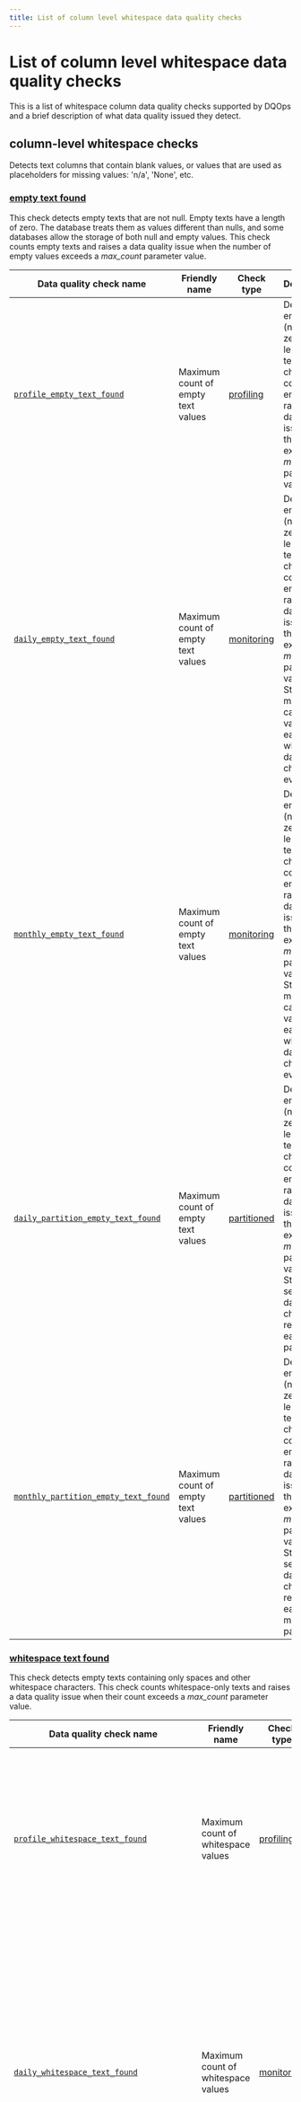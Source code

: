 ```yaml
---
title: List of column level whitespace data quality checks
---
```

# List of column level whitespace data quality checks

This is a list of whitespace column data quality checks supported by DQOps and a brief description of what data quality issued they detect.




## column-level whitespace checks
Detects text columns that contain blank values, or values that are used as placeholders for missing values: &#x27;n/a&#x27;, &#x27;None&#x27;, etc.

### [empty text found](./empty-text-found.md)
This check detects empty texts that are not null. Empty texts have a length of zero.
 The database treats them as values different than nulls, and some databases allow the storage of both null and empty values.
 This check counts empty texts and raises a data quality issue when the number of empty values exceeds a *max_count* parameter value.


| Data quality check name | Friendly name | Check type | Description | Standard |
|-------------------------|---------------|------------|-------------|----------|
|[<span class="no-wrap-code">`profile_empty_text_found`</span>](./empty-text-found.md#profile-empty-text-found)|Maximum count of empty text values|[profiling](../../../dqo-concepts/definition-of-data-quality-checks/data-profiling-checks.md)|Detects empty texts (not null, zero-length texts). This check counts empty and raises a data quality issue when their count exceeds a *max_count* parameter value.|:material-check-bold:|
|[<span class="no-wrap-code">`daily_empty_text_found`</span>](./empty-text-found.md#daily-empty-text-found)|Maximum count of empty text values|[monitoring](../../../dqo-concepts/definition-of-data-quality-checks/data-observability-monitoring-checks.md)|Detects empty texts (not null, zero-length texts). This check counts empty and raises a data quality issue when their count exceeds a *max_count* parameter value. Stores the most recent captured value for each day when the data quality check was evaluated.|:material-check-bold:|
|[<span class="no-wrap-code">`monthly_empty_text_found`</span>](./empty-text-found.md#monthly-empty-text-found)|Maximum count of empty text values|[monitoring](../../../dqo-concepts/definition-of-data-quality-checks/data-observability-monitoring-checks.md)|Detects empty texts (not null, zero-length texts). This check counts empty and raises a data quality issue when their count exceeds a *max_count* parameter value. Stores the most recent captured value for each day when the data quality check was evaluated.|:material-check-bold:|
|[<span class="no-wrap-code">`daily_partition_empty_text_found`</span>](./empty-text-found.md#daily-partition-empty-text-found)|Maximum count of empty text values|[partitioned](../../../dqo-concepts/definition-of-data-quality-checks/partition-checks.md)|Detects empty texts (not null, zero-length texts). This check counts empty and raises a data quality issue when their count exceeds a *max_count* parameter value. Stores a separate data quality check result for each daily partition.|:material-check-bold:|
|[<span class="no-wrap-code">`monthly_partition_empty_text_found`</span>](./empty-text-found.md#monthly-partition-empty-text-found)|Maximum count of empty text values|[partitioned](../../../dqo-concepts/definition-of-data-quality-checks/partition-checks.md)|Detects empty texts (not null, zero-length texts). This check counts empty and raises a data quality issue when their count exceeds a *max_count* parameter value. Stores a separate data quality check result for each monthly partition.|:material-check-bold:|



### [whitespace text found](./whitespace-text-found.md)
This check detects empty texts containing only spaces and other whitespace characters.
 This check counts whitespace-only texts and raises a data quality issue when their count exceeds a *max_count* parameter value.


| Data quality check name | Friendly name | Check type | Description | Standard |
|-------------------------|---------------|------------|-------------|----------|
|[<span class="no-wrap-code">`profile_whitespace_text_found`</span>](./whitespace-text-found.md#profile-whitespace-text-found)|Maximum count of whitespace values|[profiling](../../../dqo-concepts/definition-of-data-quality-checks/data-profiling-checks.md)|Detects texts that contain only spaces and other whitespace characters. It raises a data quality issue when their count exceeds a *max_count* parameter value.|:material-check-bold:|
|[<span class="no-wrap-code">`daily_whitespace_text_found`</span>](./whitespace-text-found.md#daily-whitespace-text-found)|Maximum count of whitespace values|[monitoring](../../../dqo-concepts/definition-of-data-quality-checks/data-observability-monitoring-checks.md)|Detects texts that contain only spaces and other whitespace characters. It raises a data quality issue when their count exceeds a *max_count* parameter value. Stores the most recent captured value for each day when the data quality check was evaluated.|:material-check-bold:|
|[<span class="no-wrap-code">`monthly_whitespace_text_found`</span>](./whitespace-text-found.md#monthly-whitespace-text-found)|Maximum count of whitespace values|[monitoring](../../../dqo-concepts/definition-of-data-quality-checks/data-observability-monitoring-checks.md)|Detects texts that contain only spaces and other whitespace characters. It raises a data quality issue when their count exceeds a *max_count* parameter value. Stores the most recent captured value for each day when the data quality check was evaluated.|:material-check-bold:|
|[<span class="no-wrap-code">`daily_partition_whitespace_text_found`</span>](./whitespace-text-found.md#daily-partition-whitespace-text-found)|Maximum count of whitespace values|[partitioned](../../../dqo-concepts/definition-of-data-quality-checks/partition-checks.md)|Detects texts that contain only spaces and other whitespace characters. It raises a data quality issue when their count exceeds a *max_count* parameter value. Stores a separate data quality check result for each daily partition.|:material-check-bold:|
|[<span class="no-wrap-code">`monthly_partition_whitespace_text_found`</span>](./whitespace-text-found.md#monthly-partition-whitespace-text-found)|Maximum count of whitespace values|[partitioned](../../../dqo-concepts/definition-of-data-quality-checks/partition-checks.md)|Detects texts that contain only spaces and other whitespace characters. It raises a data quality issue when their count exceeds a *max_count* parameter value. Stores a separate data quality check result for each monthly partition.|:material-check-bold:|



### [null placeholder text found](./null-placeholder-text-found.md)
This check detects text values that are well-known equivalents (placeholders) of a null value, such as *null*, *None*, *n/a*.
 This check counts null placeholder values and raises a data quality issue when their count exceeds a *max_count* parameter value.


| Data quality check name | Friendly name | Check type | Description | Standard |
|-------------------------|---------------|------------|-------------|----------|
|[<span class="no-wrap-code">`profile_null_placeholder_text_found`</span>](./null-placeholder-text-found.md#profile-null-placeholder-text-found)|Maximum count of null placeholder values (i.e., None, n/a, null)|[profiling](../../../dqo-concepts/definition-of-data-quality-checks/data-profiling-checks.md)|Detects texts that are well-known placeholders of null values, such as *None*, *null*, *n/a*. It counts null placeholders and raises a data quality issue when their count exceeds a *max_count* parameter value.|:material-check-bold:|
|[<span class="no-wrap-code">`daily_null_placeholder_text_found`</span>](./null-placeholder-text-found.md#daily-null-placeholder-text-found)|Maximum count of null placeholder values (i.e., None, n/a, null)|[monitoring](../../../dqo-concepts/definition-of-data-quality-checks/data-observability-monitoring-checks.md)|Detects texts that are well-known placeholders of null values, such as *None*, *null*, *n/a*. It counts null placeholders and raises a data quality issue when their count exceeds a *max_count* parameter value. Stores the most recent captured value for each day when the data quality check was evaluated.|:material-check-bold:|
|[<span class="no-wrap-code">`monthly_null_placeholder_text_found`</span>](./null-placeholder-text-found.md#monthly-null-placeholder-text-found)|Maximum count of null placeholder values (i.e., None, n/a, null)|[monitoring](../../../dqo-concepts/definition-of-data-quality-checks/data-observability-monitoring-checks.md)|Detects texts that are well-known placeholders of null values, such as *None*, *null*, *n/a*. It counts null placeholders and raises a data quality issue when their count exceeds a *max_count* parameter value. Stores the most recent captured value for each day when the data quality check was evaluated.|:material-check-bold:|
|[<span class="no-wrap-code">`daily_partition_null_placeholder_text_found`</span>](./null-placeholder-text-found.md#daily-partition-null-placeholder-text-found)|Maximum count of null placeholder values (i.e., None, n/a, null)|[partitioned](../../../dqo-concepts/definition-of-data-quality-checks/partition-checks.md)|Detects texts that are well-known placeholders of null values, such as *None*, *null*, *n/a*. It counts null placeholders and raises a data quality issue when their count exceeds a *max_count* parameter value. Stores a separate data quality check result for each daily partition.|:material-check-bold:|
|[<span class="no-wrap-code">`monthly_partition_null_placeholder_text_found`</span>](./null-placeholder-text-found.md#monthly-partition-null-placeholder-text-found)|Maximum count of null placeholder values (i.e., None, n/a, null)|[partitioned](../../../dqo-concepts/definition-of-data-quality-checks/partition-checks.md)|Detects texts that are well-known placeholders of null values, such as *None*, *null*, *n/a*. It counts null placeholders and raises a data quality issue when their count exceeds a *max_count* parameter value. Stores a separate data quality check result for each monthly partition.|:material-check-bold:|



### [empty text percent](./empty-text-percent.md)
This check detects empty texts that are not null. Empty texts have a length of zero.
 This check measures the percentage of empty texts and raises a data quality issue when the rate of empty values exceeds a *max_percent* parameter value.


| Data quality check name | Friendly name | Check type | Description | Standard |
|-------------------------|---------------|------------|-------------|----------|
|[<span class="no-wrap-code">`profile_empty_text_percent`</span>](./empty-text-percent.md#profile-empty-text-percent)|Maximum percentage of empty texts values|[profiling](../../../dqo-concepts/definition-of-data-quality-checks/data-profiling-checks.md)|Detects empty texts (not null, zero-length texts) and measures their percentage in the column. This check verifies that the rate of empty strings in a column does not exceed the maximum accepted percentage. This check verifies that the rate of empty strings in a column does not exceed the maximum accepted percentage.| |
|[<span class="no-wrap-code">`daily_empty_text_percent`</span>](./empty-text-percent.md#daily-empty-text-percent)|Maximum percentage of empty texts values|[monitoring](../../../dqo-concepts/definition-of-data-quality-checks/data-observability-monitoring-checks.md)|Detects empty texts (not null, zero-length texts) and measures their percentage in the column. This check verifies that the rate of empty strings in a column does not exceed the maximum accepted percentage. Stores the most recent captured value for each day when the data quality check was evaluated.| |
|[<span class="no-wrap-code">`monthly_empty_text_percent`</span>](./empty-text-percent.md#monthly-empty-text-percent)|Maximum percentage of empty texts values|[monitoring](../../../dqo-concepts/definition-of-data-quality-checks/data-observability-monitoring-checks.md)|Detects empty texts (not null, zero-length texts) and measures their percentage in the column. This check verifies that the rate of empty strings in a column does not exceed the maximum accepted percentage. Stores the most recent captured value for each day when the data quality check was evaluated.| |
|[<span class="no-wrap-code">`daily_partition_empty_text_percent`</span>](./empty-text-percent.md#daily-partition-empty-text-percent)|Maximum percentage of empty texts values|[partitioned](../../../dqo-concepts/definition-of-data-quality-checks/partition-checks.md)|Detects empty texts (not null, zero-length texts) and measures their percentage in the column. This check verifies that the rate of empty strings in a column does not exceed the maximum accepted percentage. Stores a separate data quality check result for each daily partition.| |
|[<span class="no-wrap-code">`monthly_partition_empty_text_percent`</span>](./empty-text-percent.md#monthly-partition-empty-text-percent)|Maximum percentage of empty texts values|[partitioned](../../../dqo-concepts/definition-of-data-quality-checks/partition-checks.md)|Detects empty texts (not null, zero-length texts) and measures their percentage in the column. This check verifies that the rate of empty strings in a column does not exceed the maximum accepted percentage. Stores a separate data quality check result for each monthly partition.| |



### [whitespace text percent](./whitespace-text-percent.md)
This check detects empty texts containing only spaces and other whitespace characters.
 This check measures the percentage of whitespace-only texts and raises a data quality issue when their rate exceeds a *max_percent* parameter value.


| Data quality check name | Friendly name | Check type | Description | Standard |
|-------------------------|---------------|------------|-------------|----------|
|[<span class="no-wrap-code">`profile_whitespace_text_percent`</span>](./whitespace-text-percent.md#profile-whitespace-text-percent)|Maximum percentage of whitespace values|[profiling](../../../dqo-concepts/definition-of-data-quality-checks/data-profiling-checks.md)|Detects texts that contain only spaces and other whitespace characters and measures their percentage in the column. It raises a data quality issue when their rate exceeds a *max_percent* parameter value.| |
|[<span class="no-wrap-code">`daily_whitespace_text_percent`</span>](./whitespace-text-percent.md#daily-whitespace-text-percent)|Maximum percentage of whitespace values|[monitoring](../../../dqo-concepts/definition-of-data-quality-checks/data-observability-monitoring-checks.md)|Detects texts that contain only spaces and other whitespace characters and measures their percentage in the column. It raises a data quality issue when their rate exceeds a *max_percent* parameter value. Stores the most recent captured value for each day when the data quality check was evaluated.| |
|[<span class="no-wrap-code">`monthly_whitespace_text_percent`</span>](./whitespace-text-percent.md#monthly-whitespace-text-percent)|Maximum percentage of whitespace values|[monitoring](../../../dqo-concepts/definition-of-data-quality-checks/data-observability-monitoring-checks.md)|Detects texts that contain only spaces and other whitespace characters and measures their percentage in the column. It raises a data quality issue when their rate exceeds a *max_percent* parameter value. Stores the most recent captured value for each day when the data quality check was evaluated.| |
|[<span class="no-wrap-code">`daily_partition_whitespace_text_percent`</span>](./whitespace-text-percent.md#daily-partition-whitespace-text-percent)|Maximum percentage of whitespace values|[partitioned](../../../dqo-concepts/definition-of-data-quality-checks/partition-checks.md)|Detects texts that contain only spaces and other whitespace characters and measures their percentage in the column. It raises a data quality issue when their rate exceeds a *max_percent* parameter value. Stores a separate data quality check result for each daily partition.| |
|[<span class="no-wrap-code">`monthly_partition_whitespace_text_percent`</span>](./whitespace-text-percent.md#monthly-partition-whitespace-text-percent)|Maximum percentage of whitespace values|[partitioned](../../../dqo-concepts/definition-of-data-quality-checks/partition-checks.md)|Detects texts that contain only spaces and other whitespace characters and measures their percentage in the column. It raises a data quality issue when their rate exceeds a *max_percent* parameter value. Stores a separate data quality check result for each monthly partition.| |



### [null placeholder text percent](./null-placeholder-text-percent.md)
This check detects text values that are well-known equivalents (placeholders) of a null value, such as *null*, *None*, *n/a*.
 This check measures the percentage of null placeholder values and raises a data quality issue when their rate exceeds a *max_percent* parameter value.


| Data quality check name | Friendly name | Check type | Description | Standard |
|-------------------------|---------------|------------|-------------|----------|
|[<span class="no-wrap-code">`profile_null_placeholder_text_percent`</span>](./null-placeholder-text-percent.md#profile-null-placeholder-text-percent)|Maximum percentage of null placeholder values (i.e., None, n/a, null)|[profiling](../../../dqo-concepts/definition-of-data-quality-checks/data-profiling-checks.md)|Detects texts that are well-known placeholders of null values, such as *None*, *null*, *n/a*, and measures their percentage in the column. It raises a data quality issue when their rate exceeds a *max_percent* parameter value.| |
|[<span class="no-wrap-code">`daily_null_placeholder_text_percent`</span>](./null-placeholder-text-percent.md#daily-null-placeholder-text-percent)|Maximum percentage of null placeholder values (i.e., None, n/a, null)|[monitoring](../../../dqo-concepts/definition-of-data-quality-checks/data-observability-monitoring-checks.md)|Detects texts that are well-known placeholders of null values, such as *None*, *null*, *n/a*, and measures their percentage in the column. It raises a data quality issue when their rate exceeds a *max_percent* parameter value. Stores the most recent captured value for each day when the data quality check was evaluated.| |
|[<span class="no-wrap-code">`monthly_null_placeholder_text_percent`</span>](./null-placeholder-text-percent.md#monthly-null-placeholder-text-percent)|Maximum percentage of null placeholder values (i.e., None, n/a, null)|[monitoring](../../../dqo-concepts/definition-of-data-quality-checks/data-observability-monitoring-checks.md)|Detects texts that are well-known placeholders of null values, such as *None*, *null*, *n/a*, and measures their percentage in the column. It raises a data quality issue when their rate exceeds a *max_percent* parameter value. Stores the most recent captured value for each day when the data quality check was evaluated.| |
|[<span class="no-wrap-code">`daily_partition_null_placeholder_text_percent`</span>](./null-placeholder-text-percent.md#daily-partition-null-placeholder-text-percent)|Maximum percentage of null placeholder values (i.e., None, n/a, null)|[partitioned](../../../dqo-concepts/definition-of-data-quality-checks/partition-checks.md)|Detects texts that are well-known placeholders of null values, such as *None*, *null*, *n/a*, and measures their percentage in the column. It raises a data quality issue when their rate exceeds a *max_percent* parameter value. Stores a separate data quality check result for each daily partition.| |
|[<span class="no-wrap-code">`monthly_partition_null_placeholder_text_percent`</span>](./null-placeholder-text-percent.md#monthly-partition-null-placeholder-text-percent)|Maximum percentage of null placeholder values (i.e., None, n/a, null)|[partitioned](../../../dqo-concepts/definition-of-data-quality-checks/partition-checks.md)|Detects texts that are well-known placeholders of null values, such as *None*, *null*, *n/a*, and measures their percentage in the column. It raises a data quality issue when their rate exceeds a *max_percent* parameter value. Stores a separate data quality check result for each monthly partition.| |



### [text surrounded by whitespace found](./text-surrounded-by-whitespace-found.md)
This check detects text values that contain additional whitespace characters before or after the text.
 This check counts text values surrounded by whitespace characters (on any side) and
 raises a data quality issue when their count exceeds a *max_count* parameter value.
 Whitespace-surrounded texts should be trimmed before loading to another table.


| Data quality check name | Friendly name | Check type | Description | Standard |
|-------------------------|---------------|------------|-------------|----------|
|[<span class="no-wrap-code">`profile_text_surrounded_by_whitespace_found`</span>](./text-surrounded-by-whitespace-found.md#profile-text-surrounded-by-whitespace-found)|Maximum count of text surrounded by whitespace characters|[profiling](../../../dqo-concepts/definition-of-data-quality-checks/data-profiling-checks.md)|Detects text values that are surrounded by whitespace characters on any side. This check counts whitespace-surrounded texts and raises a data quality issue when their count exceeds the *max_count* parameter value.| |
|[<span class="no-wrap-code">`daily_text_surrounded_by_whitespace_found`</span>](./text-surrounded-by-whitespace-found.md#daily-text-surrounded-by-whitespace-found)|Maximum count of text surrounded by whitespace characters|[monitoring](../../../dqo-concepts/definition-of-data-quality-checks/data-observability-monitoring-checks.md)|Detects text values that are surrounded by whitespace characters on any side. This check counts whitespace-surrounded texts and raises a data quality issue when their count exceeds the *max_count* parameter value. Stores the most recent captured value for each day when the data quality check was evaluated.| |
|[<span class="no-wrap-code">`monthly_text_surrounded_by_whitespace_found`</span>](./text-surrounded-by-whitespace-found.md#monthly-text-surrounded-by-whitespace-found)|Maximum count of text surrounded by whitespace characters|[monitoring](../../../dqo-concepts/definition-of-data-quality-checks/data-observability-monitoring-checks.md)|Detects text values that are surrounded by whitespace characters on any side. This check counts whitespace-surrounded texts and raises a data quality issue when their count exceeds the *max_count* parameter value. Stores the most recent captured value for each month when the data quality check was evaluated.| |
|[<span class="no-wrap-code">`daily_partition_text_surrounded_by_whitespace_found`</span>](./text-surrounded-by-whitespace-found.md#daily-partition-text-surrounded-by-whitespace-found)|Maximum count of text surrounded by whitespace characters|[partitioned](../../../dqo-concepts/definition-of-data-quality-checks/partition-checks.md)|Detects text values that are surrounded by whitespace characters on any side. This check counts whitespace-surrounded texts and raises a data quality issue when their count exceeds the *max_count* parameter value. Analyzes every daily partition and creates a separate data quality check result with the time period value that identifies the daily partition.| |
|[<span class="no-wrap-code">`monthly_partition_text_surrounded_by_whitespace_found`</span>](./text-surrounded-by-whitespace-found.md#monthly-partition-text-surrounded-by-whitespace-found)|Maximum count of text surrounded by whitespace characters|[partitioned](../../../dqo-concepts/definition-of-data-quality-checks/partition-checks.md)|Detects text values that are surrounded by whitespace characters on any side. This check counts whitespace-surrounded texts and raises a data quality issue when their count exceeds the *max_count* parameter value. Analyzes every monthly partition and creates a separate data quality check result with the time period value that identifies the monthly partition.| |



### [text surrounded by whitespace percent](./text-surrounded-by-whitespace-percent.md)
This check detects text values that contain additional whitespace characters before or after the text.
 This check measures the percentage of text value surrounded by whitespace characters (on any side) and
 raises a data quality issue when their rate exceeds a *max_percent* parameter value.


| Data quality check name | Friendly name | Check type | Description | Standard |
|-------------------------|---------------|------------|-------------|----------|
|[<span class="no-wrap-code">`profile_text_surrounded_by_whitespace_percent`</span>](./text-surrounded-by-whitespace-percent.md#profile-text-surrounded-by-whitespace-percent)|Maximum percentage of text surrounded by whitespace characters|[profiling](../../../dqo-concepts/definition-of-data-quality-checks/data-profiling-checks.md)|This check detects text values that are surrounded by whitespace characters on any side and measures their percentage. This check raises a data quality issue when their percentage exceeds the *max_percent* parameter value.| |
|[<span class="no-wrap-code">`daily_text_surrounded_by_whitespace_percent`</span>](./text-surrounded-by-whitespace-percent.md#daily-text-surrounded-by-whitespace-percent)|Maximum percentage of text surrounded by whitespace characters|[monitoring](../../../dqo-concepts/definition-of-data-quality-checks/data-observability-monitoring-checks.md)|This check detects text values that are surrounded by whitespace characters on any side and measures their percentage. This check raises a data quality issue when their percentage exceeds the *max_percent* parameter value. Stores the most recent captured value for each day when the data quality check was evaluated.| |
|[<span class="no-wrap-code">`monthly_text_surrounded_by_whitespace_percent`</span>](./text-surrounded-by-whitespace-percent.md#monthly-text-surrounded-by-whitespace-percent)|Maximum percentage of text surrounded by whitespace characters|[monitoring](../../../dqo-concepts/definition-of-data-quality-checks/data-observability-monitoring-checks.md)|This check detects text values that are surrounded by whitespace characters on any side and measures their percentage. This check raises a data quality issue when their percentage exceeds the *max_percent* parameter value. Stores the most recent captured value for each month when the data quality check was evaluated.| |
|[<span class="no-wrap-code">`daily_partition_text_surrounded_by_whitespace_percent`</span>](./text-surrounded-by-whitespace-percent.md#daily-partition-text-surrounded-by-whitespace-percent)|Maximum percentage of text surrounded by whitespace characters|[partitioned](../../../dqo-concepts/definition-of-data-quality-checks/partition-checks.md)|This check detects text values that are surrounded by whitespace characters on any side and measures their percentage. This check raises a data quality issue when their percentage exceeds the *max_percent* parameter value. Analyzes every daily partition and creates a separate data quality check result with the time period value that identifies the daily partition.| |
|[<span class="no-wrap-code">`monthly_partition_text_surrounded_by_whitespace_percent`</span>](./text-surrounded-by-whitespace-percent.md#monthly-partition-text-surrounded-by-whitespace-percent)|Maximum percentage of text surrounded by whitespace characters|[partitioned](../../../dqo-concepts/definition-of-data-quality-checks/partition-checks.md)|This check detects text values that are surrounded by whitespace characters on any side and measures their percentage. This check raises a data quality issue when their percentage exceeds the *max_percent* parameter value. Analyzes every monthly partition and creates a separate data quality check result with the time period value that identifies the monthly partition.| |







